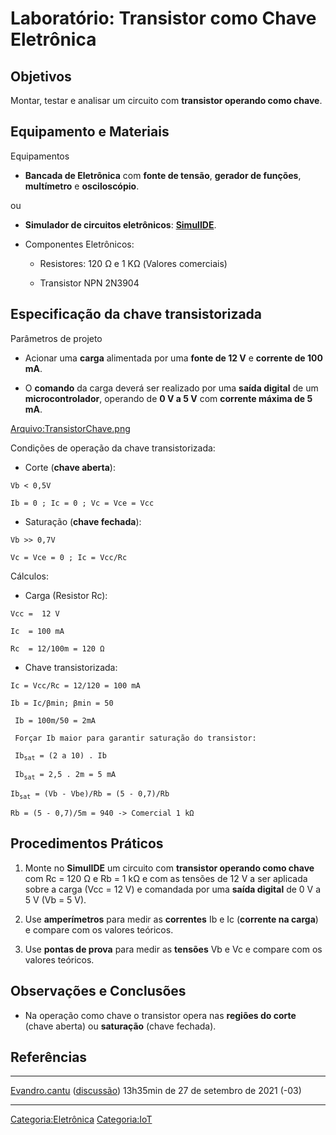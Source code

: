 # Laboratório: Transistor como Chave Eletrônica

## Objetivos

Montar, testar e analisar um circuito com **transistor operando como chave**.

## Equipamento e Materiais

Equipamentos  

- **Bancada de Eletrônica** com **fonte de tensão**, **gerador de funções**, **multímetro** e **osciloscópio**.

ou

- **Simulador de circuitos eletrônicos**: **[SimulIDE](https://www.simulide.com)**.

<!-- -->

- Componentes Eletrônicos:
  - Resistores: 120 Ω e 1 KΩ (Valores comerciais)
  - Transistor NPN 2N3904

## Especificação da chave transistorizada

Parâmetros de projeto  

- Acionar uma **carga** alimentada por uma **fonte de 12 V** e **corrente de 100 mA**.
- O **comando** da carga deverá ser realizado por uma **saída digital** de um **microcontrolador**, operando de **0 V a 5 V** com **corrente máxima de 5 mA**.

<a href="Arquivo:TransistorChave.png" class="wikilink" title="Arquivo:TransistorChave.png">Arquivo:TransistorChave.png</a>

Condições de operação da chave transistorizada:

- Corte (**chave aberta**):

`Vb < 0,5V`  
`Ib = 0 ; Ic = 0 ; Vc = Vce = Vcc`

- Saturação (**chave fechada**):

`Vb >> 0,7V`  
`Vc = Vce = 0 ; Ic = Vcc/Rc`

Cálculos:

- Carga (Resistor Rc):

`Vcc =  12 V`  
`Ic  = 100 mA`  
`Rc  = 12/100m = 120 Ω`

- Chave transistorizada:

`Ic = Vcc/Rc = 12/120 = 100 mA`  
`Ib = Ic/βmin; βmin = 50`  
` Ib = 100m/50 = 2mA`  
` Forçar Ib maior para garantir saturação do transistor:`  
` Ib`<sub>`sat`</sub>` = (2 a 10) . Ib `  
` Ib`<sub>`sat`</sub>` = 2,5 . 2m = 5 mA`  
`Ib`<sub>`sat`</sub>` = (Vb - Vbe)/Rb = (5 - 0,7)/Rb `  
`Rb = (5 - 0,7)/5m = 940 -> Comercial 1 kΩ`

## Procedimentos Práticos

1.  Monte no **SimulIDE** um circuito com **transistor operando como chave** com Rc = 120 Ω e Rb = 1 kΩ e com as tensões de 12 V a ser aplicada sobre a carga (Vcc = 12 V) e comandada por uma **saída digital** de 0 V a 5 V (Vb = 5 V).
2.  Use **amperímetros** para medir as **correntes** Ib e Ic (**corrente na carga**) e compare com os valores teóricos.
3.  Use **pontas de prova** para medir as **tensões** Vb e Vc e compare com os valores teóricos.

## Observações e Conclusões

- Na operação como chave o transistor opera nas **regiões do corte** (chave aberta) ou **saturação** (chave fechada).

## Referências

<references />

------------------------------------------------------------------------

<a href="Usuário:Evandro.cantu" class="wikilink" title="Evandro.cantu">Evandro.cantu</a> (<a href="Usuário_Discussão:Evandro.cantu" class="wikilink" title="discussão">discussão</a>) 13h35min de 27 de setembro de 2021 (-03)

------------------------------------------------------------------------

<a href="Categoria:Eletrônica" class="wikilink" title="Categoria:Eletrônica">Categoria:Eletrônica</a> <a href="Categoria:IoT" class="wikilink" title="Categoria:IoT">Categoria:IoT</a>
